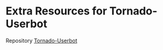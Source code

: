 # Extra Resources for Tornado-Userbot
Repository [Tornado-Userbot](https://github.com/Bomansyah/Tornado-Userbot)
